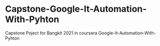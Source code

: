 # Capstone-Google-It-Automation-With-Pyhton
Capstone Poject for Bangkit 2021 in coursera Google-It-Automation-With-Pyhton
